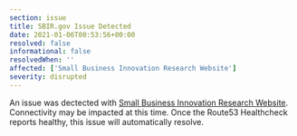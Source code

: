 ```yaml
---
section: issue
title: SBIR.gov Issue Detected
date: 2021-01-06T00:53:56+00:00
resolved: false
informational: false
resolvedWhen: ''
affected: ['Small Business Innovation Research Website']
severity: disrupted
---
```

An issue was dectected with [Small Business Innovation Research Website](https://www.sbir.gov).  Connectivity may be impacted at this time.  Once the Route53 Healthcheck reports healthy, this issue will automatically resolve.
